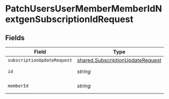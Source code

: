# PatchUsersUserMemberMemberIdNextgenSubscriptionIdRequest


## Fields

| Field                                                                                | Type                                                                                 | Required                                                                             | Description                                                                          |
| ------------------------------------------------------------------------------------ | ------------------------------------------------------------------------------------ | ------------------------------------------------------------------------------------ | ------------------------------------------------------------------------------------ |
| `subscriptionUpdateRequest`                                                          | [shared.SubscriptionUpdateRequest](../../models/shared/subscriptionupdaterequest.md) | :heavy_minus_sign:                                                                   | N/A                                                                                  |
| `id`                                                                                 | *string*                                                                             | :heavy_check_mark:                                                                   | Unique identifier                                                                    |
| `memberId`                                                                           | *string*                                                                             | :heavy_check_mark:                                                                   | member ident                                                                         |